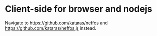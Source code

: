 # Client-side for browser and nodejs

Navigate to <https://github.com/kataras/neffos> and <https://github.com/kataras/neffos.js> instead.